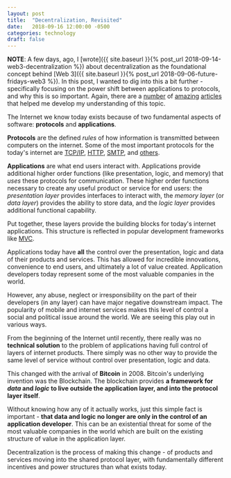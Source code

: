 ```yaml
---
layout: post
title:  "Decentralization, Revisited"
date:   2018-09-16 12:00:00 -0500
categories: technology
draft: false
---
```


**NOTE**: A few days, ago, I [wrote]({{ site.baseurl }}{% post_url 2018-09-14-web3-decentralization %}) about decentralization as the foundational concept behind [Web 3]({{ site.baseurl }}{% post_url 2018-09-06-future-fridays-web3 %}). In this post, I wanted to dig into this a bit further - specifically focusing on the power shift between applications to protocols, and why this is so important. Again, there are a [number](http://www.usv.com/blog/fat-protocols) of [amazing](https://continuations.com/post/105272022635/bitcoin-clarifying-the-foundational-innovation-of) [articles](https://continuations.com/post/148098927445/crypto-tokens-and-the-coming-age-of-protocol) that helped me develop my understanding of this topic.

The Internet we know today exists because of two fundamental aspects of software: **protocols** and **applications**.

**Protocols** are the defined _rules_ of how information is transmitted between computers on the internet. Some of the most important protocols for the today's internet are [TCP/IP](https://en.wikipedia.org/wiki/Internet_protocol_suite), [HTTP](https://en.wikipedia.org/wiki/HTTP), [SMTP](https://en.wikipedia.org/wiki/SMTP), and [others](https://en.wikibooks.org/wiki/Network_Plus_Certification/Technologies/Common_Protocols). 

**Applications** are what end users interact with. Applications provide additional higher order functions (like presentation, logic, and memory) that _uses_ these protocols for communication. These higher order functions necessary to create any useful product or service for end users: the _presentation layer_ provides interfaces to interact with, the _memory layer_ (or _data layer_) provides the ability to store data, and the _logic layer_ provides additional functional capability.

Put together, these layers provide the building blocks for today's internet applications. This structure is reflected in popular development frameworks like [MVC](https://en.wikipedia.org/wiki/Model%E2%80%93view%E2%80%93controller).

Applications today have **all** the control over the presentation, logic and data of their products and services. This has allowed for incredible innovations, convenience to end users, and ultimately a lot of value created. Application developers today represent some of the most valuable companies in the world.

However, any abuse, neglect or irresponsibility on the part of their developers (in any layer) can have major negative downstream impact. The popularity of mobile and internet services makes this level of control a social and political issue around the world. We are seeing this play out in various ways.

From the beginning of the Internet until recently, there really was no **technical solution** to the problem of applications having full control of layers of internet products. There simply was no other way to provide the same level of service without control over presentation, logic and data.

This changed with the arrival of **Bitcoin** in 2008. Bitcoin's underlying invention was the Blockchain. The blockchain provides **a framework for _data_ and _logic_ to live outside the application layer, and into the protocol layer itself**.

Without knowing how any of it actually works, just this simple fact is important - **that data and logic no longer are only in the control of an application developer**. This can be an existential threat for some of the most valuable companies in the world which are built on the existing structure of value in the application layer.

Decentralization is the process of making this change - of products and services moving into the shared protocol layer, with fundamentally different incentives and power structures than what exists today.